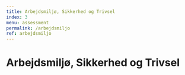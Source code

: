 ```yaml
---
title: Arbejdsmiljø, Sikkerhed og Trivsel
index: 3
menu: assessment
permalink: /arbejdsmiljo
ref: arbejdsmiljo
---
```


# Arbejdsmiljø, Sikkerhed og Trivsel
